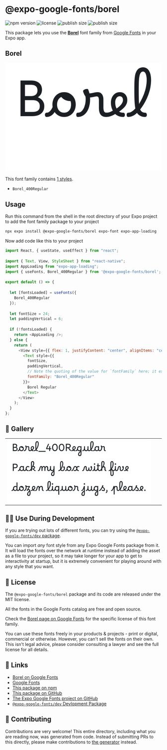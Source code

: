 # @expo-google-fonts/borel

![npm version](https://flat.badgen.net/npm/v/@expo-google-fonts/borel)
![license](https://flat.badgen.net/github/license/expo/google-fonts)
![publish size](https://flat.badgen.net/packagephobia/install/@expo-google-fonts/borel)
![publish size](https://flat.badgen.net/packagephobia/publish/@expo-google-fonts/borel)

This package lets you use the [**Borel**](https://fonts.google.com/specimen/Borel) font family from [Google Fonts](https://fonts.google.com/) in your Expo app.

## Borel

![Borel](./font-family.png)

This font family contains [1 styles](#-gallery).

- `Borel_400Regular`

## Usage

Run this command from the shell in the root directory of your Expo project to add the font family package to your project

```sh
npx expo install @expo-google-fonts/borel expo-font expo-app-loading
```

Now add code like this to your project

```js
import React, { useState, useEffect } from "react";

import { Text, View, StyleSheet } from "react-native";
import AppLoading from "expo-app-loading";
import { useFonts, Borel_400Regular } from '@expo-google-fonts/borel';

export default () => {

  let [fontsLoaded] = useFonts({
    Borel_400Regular
  });

  let fontSize = 24;
  let paddingVertical = 6;

  if (!fontsLoaded) {
    return <AppLoading />;
  } else {
    return (
      <View style={{ flex: 1, justifyContent: "center", alignItems: "center" }}>
        <Text style={{
          fontSize,
          paddingVertical,
          // Note the quoting of the value for `fontFamily` here; it expects a string!
          fontFamily: "Borel_400Regular"
        }}>
          Borel Regular
        </Text>
      </View>
    );
  }
};
```

## 🔡 Gallery


||||
|-|-|-|
|![Borel_400Regular](./Borel_400Regular.ttf.png)||||


## 👩‍💻 Use During Development

If you are trying out lots of different fonts, you can try using the [`@expo-google-fonts/dev` package](https://github.com/expo/google-fonts/tree/master/font-packages/dev#readme).

You can import _any_ font style from any Expo Google Fonts package from it. It will load the fonts over the network at runtime instead of adding the asset as a file to your project, so it may take longer for your app to get to interactivity at startup, but it is extremely convenient for playing around with any style that you want.


## 📖 License

The `@expo-google-fonts/borel` package and its code are released under the MIT license.

All the fonts in the Google Fonts catalog are free and open source.

Check the [Borel page on Google Fonts](https://fonts.google.com/specimen/Borel) for the specific license of this font family.

You can use these fonts freely in your products & projects - print or digital, commercial or otherwise. However, you can't sell the fonts on their own. This isn't legal advice, please consider consulting a lawyer and see the full license for all details.

## 🔗 Links

- [Borel on Google Fonts](https://fonts.google.com/specimen/Borel)
- [Google Fonts](https://fonts.google.com/)
- [This package on npm](https://www.npmjs.com/package/@expo-google-fonts/borel)
- [This package on GitHub](https://github.com/expo/google-fonts/tree/master/font-packages/borel)
- [The Expo Google Fonts project on GitHub](https://github.com/expo/google-fonts)
- [`@expo-google-fonts/dev` Devlopment Package](https://github.com/expo/google-fonts/tree/master/font-packages/dev)

## 🤝 Contributing

Contributions are very welcome! This entire directory, including what you are reading now, was generated from code. Instead of submitting PRs to this directly, please make contributions to [the generator](https://github.com/expo/google-fonts/tree/master/packages/generator) instead.

